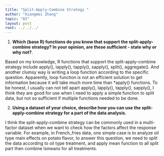```yaml
---
title: "Split-Apply-Combine Strategy "
author: "Xiangmei Zhang"
topic: "02"
layout: post
root: ../../../
---
```


1. **Which (base R) functions do you know that support the split-apply-combine strategy? In your opinion, are these sufficient - state why or why not?**.

Based on my knowledge, R functions that support the split-apply-combine strategy include apply(), lapply(), tapply(), sapply(), split(), aggregate(). And another clumsy way is writing a loop function according to the specific question. Apparently, loop function is not an efficient solution to get information because it will take much more time than *apply() functions. To be honest, I usually can not tell apart apply(), lapply(), tapply(), sapply(), I think they are good for use when I need to apply a simple function to split data, but not so sufficient if multiple functions needed to be done.


2. **Using a dataset of your choice, describe how you can use the split-apply-combine strategy for a part of the data analysis.**

I think the split-apply-combine strategy can be commonly used in a multi-factor dataset when we want to check how the factors affect the response variable. For example, in French_fries data, one simple case is to analyze oil type main effects on potato flavor, to answer this question, we need to split the data according to oil type treatment, and apply mean function to all split part then combine lsmeans for all treatments. 
